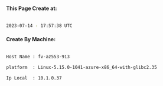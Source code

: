 
   
#### This Page Create at:

```bash

2023-07-14 - 17:57:38 UTC

```

#### Create By Machine:

```bash

Host Name : fv-az553-913

platform  : Linux-5.15.0-1041-azure-x86_64-with-glibc2.35

Ip Local  : 10.1.0.37

```

